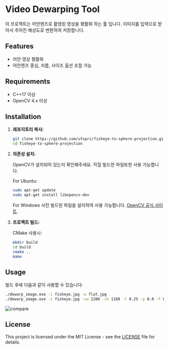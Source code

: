 # Video Dewarping Tool

이 프로젝트는 어안렌즈로 촬영된 영상을 평활화 하는 툴 입니다. 이미지를 입력으로 받아서 주어진 해상도로 변환하여 저장합니다.

## Features

- 어안 영상 평활화
- 어안렌즈 중심, 지름, 사이즈 옵션 조절 가능

## Requirements

- C++17 이상
- OpenCV 4.x 이상

## Installation

1. **레포지토리 복사:**

    ```sh
    git clone https://github.com/ufxpri/fisheye-to-sphere-projection.git
    cd fisheye-to-sphere-projection
    ```

2. **의존성 설치:**

   OpenCV가 설치되어 있는지 확인해주세요. 직접 빌드한 파일또한 사용 가능합니다.

   For Ubuntu:
   
   ```sh
   sudo apt-get update
   sudo apt-get install libopencv-dev
   ```

   For Windows
   사전 빌드된 파일을 설치하여 사용 가능합니다. [OpenCV 공식 사이트](https://opencv.org/).

3. **프로젝트 빌드:**

   CMake 사용시:

   ```sh
   mkdir build
   cd build
   cmake ..
   make
   ```

## Usage

빌드 후에 다음과 같이 사용할 수 있습니다:

```sh
./dewarp_image.exe -i fisheye.jpg -o flat.jpg
./dewarp_image.exe -i fisheye.jpg -cw 1208 -ch 1188 -t 0.25 -p 0.0 -f 0.3 -rw 250 -rh 250 -o flat2.jpg
```
![compare](https://github.com/user-attachments/assets/001dd180-df45-4c1c-9f31-244d04a00d4b)
## License

This project is licensed under the MIT License - see the [LICENSE](./LICENSE) file for details.
